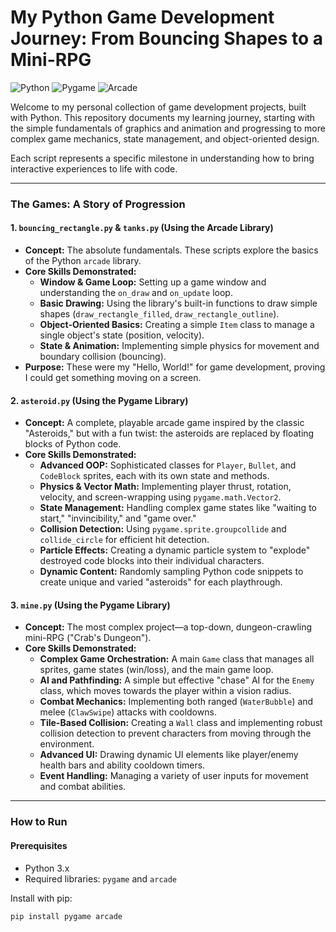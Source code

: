 # My Python Game Development Journey: From Bouncing Shapes to a Mini-RPG

![Python](https://img.shields.io/badge/Python-3.9+-blue?logo=python)
![Pygame](https://img.shields.io/badge/Pygame-2.5-blue?logo=pygame)
![Arcade](https://img.shields.io/badge/Arcade-2.6-blue)

Welcome to my personal collection of game development projects, built with Python. This repository documents my learning journey, starting with the simple fundamentals of graphics and animation and progressing to more complex game mechanics, state management, and object-oriented design.

Each script represents a specific milestone in understanding how to bring interactive experiences to life with code.

---

### The Games: A Story of Progression

#### 1. `bouncing_rectangle.py` & `tanks.py` (Using the Arcade Library)
*   **Concept:** The absolute fundamentals. These scripts explore the basics of the Python `arcade` library.
*   **Core Skills Demonstrated:**
    *   **Window & Game Loop:** Setting up a game window and understanding the `on_draw` and `on_update` loop.
    *   **Basic Drawing:** Using the library's built-in functions to draw simple shapes (`draw_rectangle_filled`, `draw_rectangle_outline`).
    *   **Object-Oriented Basics:** Creating a simple `Item` class to manage a single object's state (position, velocity).
    *   **State & Animation:** Implementing simple physics for movement and boundary collision (bouncing).
*   **Purpose:** These were my "Hello, World!" for game development, proving I could get something moving on a screen.

#### 2. `asteroid.py` (Using the Pygame Library)
*   **Concept:** A complete, playable arcade game inspired by the classic "Asteroids," but with a fun twist: the asteroids are replaced by floating blocks of Python code.
*   **Core Skills Demonstrated:**
    *   **Advanced OOP:** Sophisticated classes for `Player`, `Bullet`, and `CodeBlock` sprites, each with its own state and methods.
    *   **Physics & Vector Math:** Implementing player thrust, rotation, velocity, and screen-wrapping using `pygame.math.Vector2`.
    *   **State Management:** Handling complex game states like "waiting to start," "invincibility," and "game over."
    *   **Collision Detection:** Using `pygame.sprite.groupcollide` and `collide_circle` for efficient hit detection.
    *   **Particle Effects:** Creating a dynamic particle system to "explode" destroyed code blocks into their individual characters.
    *   **Dynamic Content:** Randomly sampling Python code snippets to create unique and varied "asteroids" for each playthrough.

#### 3. `mine.py` (Using the Pygame Library)
*   **Concept:** The most complex project—a top-down, dungeon-crawling mini-RPG ("Crab's Dungeon").
*   **Core Skills Demonstrated:**
    *   **Complex Game Orchestration:** A main `Game` class that manages all sprites, game states (win/loss), and the main game loop.
    *   **AI and Pathfinding:** A simple but effective "chase" AI for the `Enemy` class, which moves towards the player within a vision radius.
    *   **Combat Mechanics:** Implementing both ranged (`WaterBubble`) and melee (`ClawSwipe`) attacks with cooldowns.
    *   **Tile-Based Collision:** Creating a `Wall` class and implementing robust collision detection to prevent characters from moving through the environment.
    *   **Advanced UI:** Drawing dynamic UI elements like player/enemy health bars and ability cooldown timers.
    *   **Event Handling:** Managing a variety of user inputs for movement and combat abilities.

---

### How to Run

#### Prerequisites
- Python 3.x
- Required libraries: `pygame` and `arcade`

Install with pip:
```bash
pip install pygame arcade
